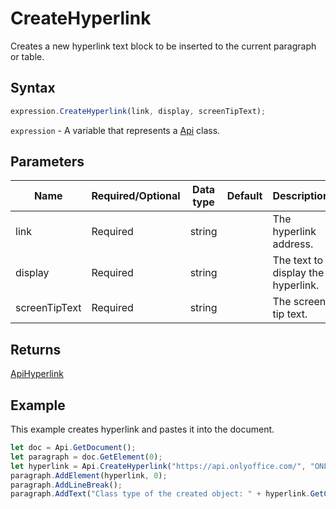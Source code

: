 # CreateHyperlink

Creates a new hyperlink text block to be inserted to the current paragraph or table.

## Syntax

```javascript
expression.CreateHyperlink(link, display, screenTipText);
```

`expression` - A variable that represents a [Api](../Api.md) class.

## Parameters

| **Name** | **Required/Optional** | **Data type** | **Default** | **Description** |
| ------------- | ------------- | ------------- | ------------- | ------------- |
| link | Required | string |  | The hyperlink address. |
| display | Required | string |  | The text to display the hyperlink. |
| screenTipText | Required | string |  | The screen tip text. |

## Returns

[ApiHyperlink](../../ApiHyperlink/ApiHyperlink.md)

## Example

This example creates hyperlink and pastes it into the document.

```javascript editor-
let doc = Api.GetDocument();
let paragraph = doc.GetElement(0);
let hyperlink = Api.CreateHyperlink("https://api.onlyoffice.com/", "ONLYOFFICE Document Builder", "ONLYOFFICE for developers");
paragraph.AddElement(hyperlink, 0);
paragraph.AddLineBreak();
paragraph.AddText("Class type of the created object: " + hyperlink.GetClassType());
```
